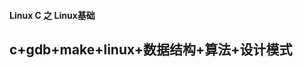 #### Linux C 之 Linux基础 ####


<!-- [c基础](http://nz.grazy.cn/index/mulitcourse/detail.html?cid=2)


[c高级](http://nz.grazy.cn/index/mulitcourse/detail.html?cid=1)


[linux基础](http://nz.grazy.cn/index/mulitcourse/detail.html?cid=6)


[linux编程和网络编程](http://nz.grazy.cn/index/mulitcourse/detail.html?cid=7) -->


## c+gdb+make+linux+数据结构+算法+设计模式